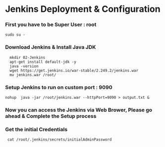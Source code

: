 # Jenkins Deployment & Configuration


### First you have to be Super User : root
```
sudo su - 
```

### Download Jenkins & Install Java JDK
```
  mkdir 02-Jenkins
  apt-get install default-jdk -y
  java -version
  wget https://get.jenkins.io/war-stable/2.249.2/jenkins.war
  mv jenkins.war /root/
```


### Setup Jenkins to run on custom port : 9090
```
nohup  java -jar /root/jenkins.war --httpPort=9090 > output.txt & 
```

### Now you can access the Jenkins via Web Brower, Please go ahead & Complete the Setup process 


### Get the initial Credentials
```
 cat /root/.jenkins/secrets/initialAdminPassword
```
